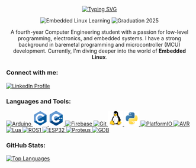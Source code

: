 <p align="center">
    <a href="https://git.io/typing-svg">
        <img src="https://readme-typing-svg.demolab.com?font=Ubuntu&pause=1000&color=69A330&background=340B27&pause=100000000&width=1000&lines=abghany%40MahmoudAbdelghany%3A~%24" alt="Typing SVG" />
    </a>
</p>

<p align="center">
    <img src="https://img.shields.io/badge/Embedded%20Linux-Learning-brightgreen" alt="Embedded Linux Learning">
    <img src="https://img.shields.io/badge/Graduation-2025-blue" alt="Graduation 2025">
</p>

<p align="center">
    A fourth-year Computer Engineering student with a passion for low-level programming, electronics, and embedded systems. 
    I have a strong background in baremetal programming and microcontroller (MCU) development. 
    Currently, I'm diving deeper into the world of <strong>Embedded Linux</strong>.
</p>

<h3 align="left">Connect with me:</h3>
<p align="left">
    <a href="https://www.linkedin.com/in/mahmoud-abdelghany-rageh/" target="_blank">
        <img align="center" src="https://raw.githubusercontent.com/rahuldkjain/github-profile-readme-generator/master/src/images/icons/Social/linked-in-alt.svg" alt="LinkedIn Profile" height="30" width="40" />
    </a>
</p>

<h3 align="left">Languages and Tools:</h3>
<p align="left">
    <a href="https://www.arduino.cc/" target="_blank" rel="noreferrer">
        <img src="https://cdn.worldvectorlogo.com/logos/arduino-1.svg" alt="Arduino" width="40" height="40" />
    </a>
    <a href="https://www.cprogramming.com/" target="_blank" rel="noreferrer">
        <img src="https://raw.githubusercontent.com/devicons/devicon/master/icons/c/c-original.svg" alt="C" width="40" height="40" />
    </a>
    <a href="https://www.w3schools.com/cpp/" target="_blank" rel="noreferrer">
        <img src="https://raw.githubusercontent.com/devicons/devicon/master/icons/cplusplus/cplusplus-original.svg" alt="C++" width="40" height="40" />
    </a>
    <a href="https://firebase.google.com/" target="_blank" rel="noreferrer">
        <img src="https://www.vectorlogo.zone/logos/firebase/firebase-icon.svg" alt="Firebase" width="40" height="40" />
    </a>
    <a href="https://git-scm.com/" target="_blank" rel="noreferrer">
        <img src="https://www.vectorlogo.zone/logos/git-scm/git-scm-icon.svg" alt="Git" width="40" height="40" />
    </a>
    <a href="https://www.linux.org/" target="_blank" rel="noreferrer">
        <img src="https://raw.githubusercontent.com/devicons/devicon/master/icons/linux/linux-original.svg" alt="Linux" width="40" height="40" />
    </a>
    <a href="https://www.python.org" target="_blank" rel="noreferrer">
        <img src="https://raw.githubusercontent.com/devicons/devicon/master/icons/python/python-original.svg" alt="Python" width="40" height="40" />
    </a>
    <a href="https://platformio.org/" target="_blank" rel="noreferrer">
        <img src="https://cdn.worldvectorlogo.com/logos/platformio.svg" alt="PlatformIO" width="40" height="40" />
    </a>
    <a href="https://www.microchip.com/en-us/products/microcontrollers-and-microprocessors/8-bit-mcus/avr-mcus" target="_blank" rel="noreferrer">
        <img src="https://upload.wikimedia.org/wikipedia/commons/thumb/9/96/Avr_logo.svg/1920px-Avr_logo.svg.png" alt="AVR" width="40" height="40" />
    </a>
    <a href="https://www.lua.org/" target="_blank" rel="noreferrer">
        <img src="https://upload.wikimedia.org/wikipedia/commons/c/cf/Lua-Logo.svg" alt="Lua" width="40" height="40" />
    </a>
    <a href="https://www.ros.org/" target="_blank" rel="noreferrer">
        <img src="https://upload.wikimedia.org/wikipedia/commons/b/bb/Ros_logo.svg" alt="ROS1" width="40" height="40" />
    </a>
    <a href="https://www.espressif.com/en/products/socs/esp32" target="_blank" rel="noreferrer">
        <img src="https://jarvis.cx/tools/_next/image?url=https%3A%2F%2Ffiles.oaiusercontent.com%2Ffile-MjQmD88EVw3aNF2I7HQ0Hkyj%3Fse%3D2123-10-16T20%253A52%253A11Z%26sp%3Dr%26sv%3D2021-08-06%26sr%3Db%26rscc%3Dmax-age%253D31536000%252C%2520immutable%26rscd%3Dattachment%253B%2520filename%253DyB0xE3NR_400x400.jpg%26sig%3DNtSrKklJfRcWyluuZttEl97XIrVwb1AvaPSfMZfY2tU%253D&w=128&q=75" alt="ESP32" width="40" height="40" />
    </a>
    <a href="https://www.labcenter.com/" target="_blank" rel="noreferrer">
        <img src="https://i.postimg.cc/CLSjzx2S/proteus-ezgif-com-webp-to-jpg-converter-removebg-preview.png" alt="Proteus" width="40" height="40" />
    </a>
    <a href="https://www.gnu.org/software/gdb/" target="_blank" rel="noreferrer">
        <img src="https://www.freewear.org/images/articles/detail/FW0344_Dise%C3%B1o.png" alt="GDB" width="40" height="40" />
    </a>
</p>

<h3 align="left">GitHub Stats:</h3>
<p align="left">
    <a href="https://github.com/anuraghazra/github-readme-stats">
        <img src="https://github-readme-stats-git-masterrstaa-rickstaa.vercel.app/api/top-langs/?username=MahmoudAdelbghany&layout=compact&theme=radical" alt="Top Languages">
    </a>
</p>
